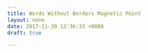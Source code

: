 ```yaml
---
title: Words Without Borders Magnetic Point
layout: none
date: 2017-11-30 12:36:33 +0000
draft: true

---
```

